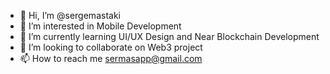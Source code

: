 - 👋 Hi, I’m @sergemastaki
- 👀 I’m interested in Mobile Development
- 🌱 I’m currently learning UI/UX Design and Near Blockchain Development
- 💞️ I’m looking to collaborate on Web3 project
- 📫 How to reach me sermasapp@gmail.com

<!---
sergemastaki/sergemastaki is a ✨ special ✨ repository because its `README.md` (this file) appears on your GitHub profile.
You can click the Preview link to take a look at your changes.
--->
